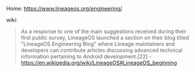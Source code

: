 Home: https://www.lineageos.org/engineering/

wiki:
>As a response to one of the main suggestions received during their first public survey, LineageOS launched a section on their blog titled "LineageOS Engineering Blog" where Lineage maintainers and developers can contribute articles discussing advanced technical information pertaining to Android development.[22]
-https://en.wikipedia.org/wiki/LineageOS#LineageOS_beginning
